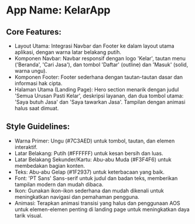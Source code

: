 # **App Name**: KelarApp

## Core Features:

- Layout Utama: Integrasi Navbar dan Footer ke dalam layout utama aplikasi, dengan warna latar belakang putih.
- Komponen Navbar: Navbar responsif dengan logo 'Kelar', tautan menu ('Beranda', 'Cari Jasa'), dan tombol 'Daftar' (outline) dan 'Masuk' (solid, warna ungu).
- Komponen Footer: Footer sederhana dengan tautan-tautan dasar dan informasi hak cipta.
- Halaman Utama (Landing Page): Hero section menarik dengan judul 'Semua Urusan Pasti Kelar', deskripsi layanan, dan dua tombol utama: 'Saya butuh Jasa' dan 'Saya tawarkan Jasa'. Tampilan dengan animasi halus saat dimuat.

## Style Guidelines:

- Warna Primer: Ungu (#7C3AED) untuk tombol, tautan, dan elemen interaktif.
- Latar Belakang: Putih (#FFFFFF) untuk kesan bersih dan luas.
- Latar Belakang Sekunder/Kartu: Abu-abu Muda (#F3F4F6) untuk membedakan bagian konten.
- Teks: Abu-abu Gelap (#1F2937) untuk keterbacaan yang baik.
- Font: 'PT Sans' Sans-serif untuk judul dan badan teks, memberikan tampilan modern dan mudah dibaca.
- Ikon: Gunakan ikon-ikon sederhana dan mudah dikenali untuk meningkatkan navigasi dan pemahaman pengguna.
- Animasi: Terapkan animasi transisi yang halus dan penggunaan AOS untuk elemen-elemen penting di landing page untuk meningkatkan daya tarik visual.